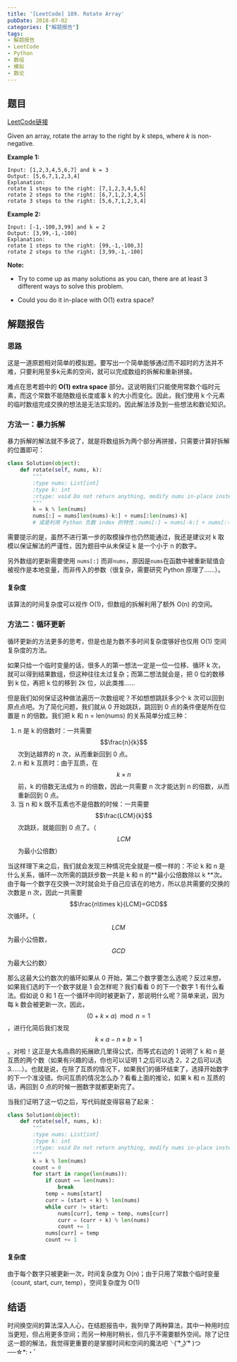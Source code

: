 ```yaml
---
title: '[LeetCode] 189. Rotate Array'
pubDate: 2018-07-02
categories: ["解题报告"]
tags:
- 解题报告
- LeetCode
- Python
- 数组
- 模拟
- 数论
---
```


## 题目

[LeetCode链接](https://leetcode.com/problems/rotate-array/description/)

Given an array, rotate the array to the right by *k* steps, where *k* is non-negative.

**Example 1:**

```
Input: [1,2,3,4,5,6,7] and k = 3
Output: [5,6,7,1,2,3,4]
Explanation:
rotate 1 steps to the right: [7,1,2,3,4,5,6]
rotate 2 steps to the right: [6,7,1,2,3,4,5]
rotate 3 steps to the right: [5,6,7,1,2,3,4]
```

**Example 2:**

```
Input: [-1,-100,3,99] and k = 2
Output: [3,99,-1,-100]
Explanation:
rotate 1 steps to the right: [99,-1,-100,3]
rotate 2 steps to the right: [3,99,-1,-100]
```

**Note:**

- Try to come up as many solutions as you can, there are at least 3 different ways to solve this problem.

- Could you do it in-place with O(1) extra space?

## 解题报告

### 思路

这是一道原题相对简单的模拟题。要写出一个简单能够通过而不超时的方法并不难，只要利用至多k元素的空间，就可以完成数组的拆解和重新拼接。

难点在思考题中的 **O(1) extra space** 部分。这说明我们只能使用常数个临时元素，而这个常数不能随数组长度或事 k 的大小而变化。因此，我们使用 k 个元素的临时数组完成交换的想法是无法实现的。因此解法涉及到一些想法和数论知识。

### 方法一：暴力拆解

暴力拆解的解法就不多说了，就是将数组拆为两个部分再拼接，只需要计算好拆解的位置即可：

```python
class Solution(object):
    def rotate(self, nums, k):
        """
        :type nums: List[int]
        :type k: int
        :rtype: void Do not return anything, modify nums in-place instead.
        """
        k = k % len(nums)
        nums[:] = nums[len(nums)-k:] + nums[:len(nums)-k]
        # 或是利用 Python 负数 index 的特性：nums[:] = nums[-k:] + nums[:-k]
```

需要提示的是，虽然不进行第一步的取模操作也仍然能通过，我还是建议对 k 取模以保证解法的严谨性，因为题目中从未保证 k 是一个小于 n 的数字。

另外数组的更新需要使用 `nums[:]` 而非`nums`，原因是`nums`在函数中被重新赋值会被视作是本地变量，而非传入的参数（很复杂，需要研究 Python 原理了……）。

#### 复杂度

该算法的时间复杂度可以视作 O(1)，但数组的拆解利用了额外 O(n) 的空间。

### 方法二：循环更新

循环更新的方法更多的思考，但是也是为数不多时间复杂度够好也仅用 O(1) 空间复杂度的方法。

如果只给一个临时变量的话，很多人的第一想法一定是一位一位移、循环 k 次，就可以得到结果数组，但这种往往太过复杂；而第二想法就会是，把 0 位的数移到 k 位，再把 k 位的移到 2k 位，以此类推……

但是我们如何保证这种做法遍历一次数组呢？不如想想跳跃多少个 k 次可以回到原点点吧。为了简化问题，我们就从 0 开始跳跃，跳回到 0 点的条件便是所在位置是 n 的倍数。我们把 k 和 n = len(nums) 的关系简单分成三种：

1. n 是 k 的倍数时：一共需要 $$\frac{n}{k}$$ 次到达越界的 n 次，从而重新回到 0 点。
2. n 和 k 互质时：由于互质，在 $$k \times n$$ 前，k 的倍数无法成为 n 的倍数，因此一共需要 n 次才能达到 n 的倍数，从而重新回到 0 点。
3. 当 n 和 k 既不互素也不是倍数的时候：一共需要$$\frac{LCM}{k}$$次跳跃，就能回到 0 点了。（$$LCM$$为最小公倍数）

当这样理下来之后，我们就会发现三种情况完全就是一模一样的：不论 k 和 n 是什么关系，循环一次所需的跳跃步数一共是 k 和 n 的**最小公倍数除以 k **次。由于每一个数字在交换一次时就会处于自己应该在的地方，所以总共需要的交换的次数是 n 次，因此一共需要 $$\frac{n\times k}{LCM}=GCD$$ 次循环。（$$LCM$$为最小公倍数，$$GCD$$为最大公约数）

那么这最大公约数次的循环如果从 0 开始，第二个数字要怎么选呢？反过来想，如果我们选的下一个数字就是 1 会怎样呢？我们看看 0 的下一个数字 1 有什么看法。假如说 0 和 1 在一个循环中同时被更新了，那说明什么呢？简单来说，因为每 k 数会被更新一次，因此，$$(0 + k \times a) \mod n = 1$$ ，进行化简后我们发现$$k\times a - n\times b = 1$$。对啦！这正是大名鼎鼎的拓展欧几里得公式，而等式右边的 1 说明了 k 和 n 是互质的两个数（如果有兴趣的话，你也可以证明 1 之后可以选 2，2 之后可以选 3……）。也就是说，在除了互质的情况下，如果我们的循环结束了，选择开始数字的下一个准没错。你问互质的情况怎么办？看看上面的推论，如果 k 和 n 互质的话，再回到 0 点的时候一圈数字就都更新完了。

当我们证明了这一切之后，写代码就变得容易了起来：

```python
class Solution(object):
    def rotate(self, nums, k):
        """
        :type nums: List[int]
        :type k: int
        :rtype: void Do not return anything, modify nums in-place instead.
        """
        k = k % len(nums)
        count = 0
        for start in range(len(nums)):
            if count == len(nums):
                break
            temp = nums[start]
            curr = (start + k) % len(nums)
            while curr != start:
                nums[curr], temp = temp, nums[curr]
                curr = (curr + k) % len(nums)
                count += 1
            nums[curr] = temp
            count += 1
```

#### 复杂度

由于每个数字只被更新一次，时间复杂度为 O(n)；由于只用了常数个临时变量（count, start, curr, temp），空间复杂度为 O(1)

## 结语

时间换空间的算法深入人心，在结题报告中，我列举了两种算法，其中一种用时应当更短，但占用更多空间；而另一种用时稍长，但几乎不需要额外空间。除了记住这一题的解法，我觉得更重要的是掌握时间和空间的魔法吧╰( ͡° ͜ʖ ͡° )つ──☆*:・ﾟ
